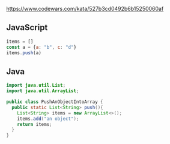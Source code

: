 https://www.codewars.com/kata/527b3cd0492b6b15250060af

## JavaScript
```js
items = []
const a = {a: "b", c: "d"}
items.push(a)
```

## Java
```java
import java.util.List;
import java.util.ArrayList;

public class PushAnObjectIntoArray {  
  public static List<String> push(){
    List<String> items = new ArrayList<>();
    items.add("an object");
    return items;
  }
}
```